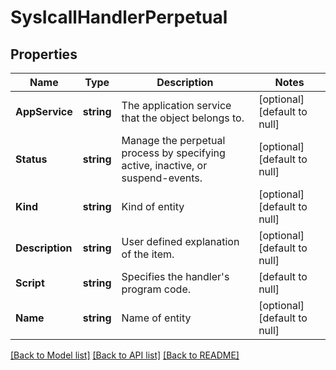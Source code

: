 # SysIcallHandlerPerpetual

## Properties
Name | Type | Description | Notes
------------ | ------------- | ------------- | -------------
**AppService** | **string** | The application service that the object belongs to. | [optional] [default to null]
**Status** | **string** | Manage the perpetual process by specifying active, inactive, or suspend-events. | [optional] [default to null]
**Kind** | **string** | Kind of entity | [optional] [default to null]
**Description** | **string** | User defined explanation of the item. | [optional] [default to null]
**Script** | **string** | Specifies the handler&#39;s program code. | [default to null]
**Name** | **string** | Name of entity | [optional] [default to null]

[[Back to Model list]](../README.md#documentation-for-models) [[Back to API list]](../README.md#documentation-for-api-endpoints) [[Back to README]](../README.md)


